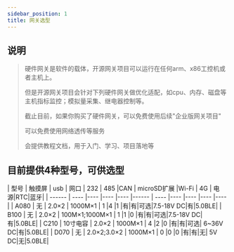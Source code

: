 ```yaml
---
sidebar_position: 1
title: 网关选型
---
```


## 说明
> 硬件网关是软件的载体，开源网关项目可以运行在任何arm、x86工控机或者主机上。
> 
> 但是开源网关项目会针对下列硬件网关做优化适配，如cpu、内存、磁盘等主机指标监控；模拟量采集、继电器控制等。
> 
> 截止目前，如果你购买了硬件网关，可以免费使用后续"企业版网关项目"
> 
> 可以免费使用网络透传等服务
> 
> 会提供教程文档，用于入门、学习、项目落地等

## 目前提供4种型号，可供选型
| 型号 |   触摸屏   |   usb   |   网口   |   232   |  485   |CAN   |  microSD扩展   |Wi-Fi   |  4G   |  电源|RTC|蓝牙|
| ------ | ---- |---- |---- |---- |------ | ---- |---- |---- |---- |---- |
| A080 | 无 | 2.0×2 | 1000M×1 | 1 |4 |1 |有|有|可选|7.5-18V DC|有|5.0BLE|
| B100 | 无 | 2.0×2 | 100M×1;1000M×1 | 1 |1 |0 |有|有|可选|7.5-18V DC|有|5.0BLE|
| C210 | 10寸电容 | 2.0×2 | 1000M×1 | 4 |2 |0 |有|有|可选| 6~36V DC|有|5.0BLE|
| D070 | 无 | 2.0×2;3.0×2 | 1000M×1 | 0 |0 |0 |有|有|无| 5V DC|无|5.0BLE|
